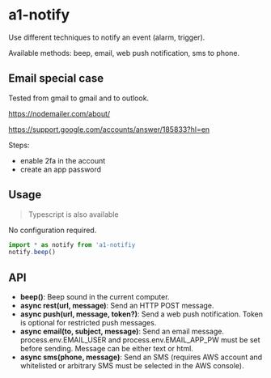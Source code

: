 # a1-notify

Use different techniques to notify an event (alarm, trigger).

Available methods: beep, email, web push notification, sms to phone.

## Email special case

Tested from gmail to gmail and to outlook.

https://nodemailer.com/about/

https://support.google.com/accounts/answer/185833?hl=en

Steps:
- enable 2fa in the account
- create an app password

## Usage

> Typescript is also available

No configuration required.

```javascript
import * as notify from 'a1-notifiy
notify.beep()
```

## API

- **beep()**: Beep sound in the current computer.
- **async rest(url, message)**: Send an HTTP POST message.
- **async push(url, message, token?)**: Send a web push notification. Token is optional for restricted push messages.
- **async email(to, subject, message)**: Send an email message. process.env.EMAIL_USER and process.env.EMAIL_APP_PW must be set before sending. Message can be either text or html.
- **async sms(phone, message)**: Send an SMS (requires AWS account and whitelisted or arbitrary SMS must be selected in the AWS console).